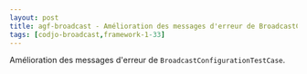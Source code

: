```yaml
---
layout: post
title: agf-broadcast - Amélioration des messages d'erreur de BroadcastConfigurationTestCase
tags: [codjo-broadcast,framework-1-33]
---
```

Amélioration des messages d'erreur de ```BroadcastConfigurationTestCase```.